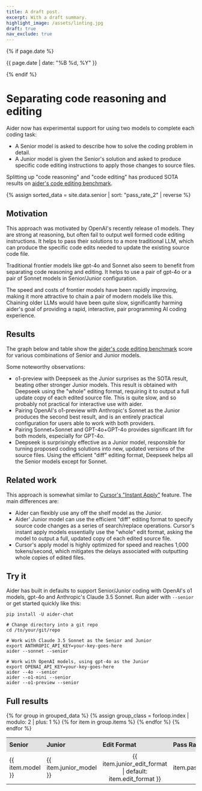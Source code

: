 ```yaml
---
title: A draft post.
excerpt: With a draft summary.
highlight_image: /assets/linting.jpg
draft: true
nav_exclude: true
---
```

{% if page.date %}
<p class="post-date">{{ page.date | date: "%B %d, %Y" }}</p>
{% endif %}

# Separating code reasoning and editing

Aider now has experimental support for using two models to complete each coding task:

- A Senior model is asked to describe how to solve the coding problem in detail.
- A Junior model is given the Senior's solution and asked to produce specific code editing instructions to apply those changes to source files.

Splitting up "code reasoning" and "code editing" has produced SOTA results on
[aider's code editing benchmark](/docs/benchmarks.html#the-benchmark).


<style>
  .shaded td {
    background-color: #f2f2f2;
    border-top: 1px solid #ccc;
  }
  table {
    border-collapse: collapse;
    width: 100%;
  }
  th {
    padding: 8px;
    text-align: left;
    border-bottom: 1px solid #ddd;
  }
  th {
    background-color: #e2e2e2;
  }
</style>

<script src="https://cdn.jsdelivr.net/npm/chart.js"></script>
<script src="https://cdn.jsdelivr.net/npm/chartjs-plugin-annotation@1.0.2"></script>
{% assign sorted_data = site.data.senior | sort: "pass_rate_2" | reverse %}
<canvas id="passRateChart" width="400" height="200"></canvas>
<script>
  document.addEventListener("DOMContentLoaded", function() {
    var ctx = document.getElementById('passRateChart').getContext('2d');
    var labels = [];
    var data = [];
    var colorMapping = {
      "claude-3.5-sonnet": "rgba(75, 192, 192, 0.2)",
      "o1-mini": "rgba(255, 99, 132, 0.2)",
      "gpt-4o": "rgba(54, 162, 235, 0.2)",
      "o1-preview": "rgba(255, 206, 86, 0.2)"
    };
    var borderColorMapping = {
      "claude-3.5-sonnet": "rgba(75, 192, 192, 1)",
      "o1-mini": "rgba(255, 99, 132, 1)",
      "gpt-4o": "rgba(54, 162, 235, 1)",
      "o1-preview": "rgba(255, 206, 86, 1)"
    };
    var backgroundColors = [];
    var borderColors = [];
    {% assign grouped_data = sorted_data | group_by: "model" %}
    {% for group in grouped_data %}
      {% for item in group.items %}
        labels.push("{{ item.junior_model | default: "(No Junior)" }} {{ item.junior_edit_format | default: item.edit_format }}");
        data.push({{ item.pass_rate_2 }});
        backgroundColors.push(colorMapping["{{ item.model }}"]);
        borderColors.push(borderColorMapping["{{ item.model }}"]);
      {% endfor %}
    {% endfor %}
    new Chart(ctx, {
      type: 'bar',
      data: {
        labels: labels,
        datasets: [{
          label: 'Pass Rate',
          data: data,
          backgroundColor: 'rgba(75, 192, 192, 0.2)',
          borderColor: 'rgba(75, 192, 192, 1)',
          borderWidth: 1,
          backgroundColor: backgroundColors,
          borderColor: borderColors
        }]
      },
      options: {
        scales: {
          y: { 
            beginAtZero: true,
            title: {
              display: true,
              text: 'Pass Rate (%)'
            }
          },
          x: {
            title: {
              display: true,
              text: 'Junior model and edit format'
            }
          }
        },
        plugins: {
          annotation: {
            annotations: {
              line1: {
                type: 'line',
                yMin: 79.7,
                yMax: 79.7,
                borderColor: 'rgba(255, 99, 132, 0.8)',
                borderWidth: 2,
                borderDash: [6, 6],
                label: {
                  content: 'Previous SOTA',
                  enabled: true,
                  position: 'end'
                }
              }
            }
          },
          legend: {
            display: true,
            labels: {
              generateLabels: function(chart) {
                var colorMapping = {
                  "o1-preview": "rgba(255, 206, 86, 0.2)",
                  "claude-3.5-sonnet": "rgba(75, 192, 192, 0.2)",
                  "gpt-4o": "rgba(54, 162, 235, 0.2)",
                  "o1-mini": "rgba(255, 99, 132, 0.2)"
                };
                return Object.keys(colorMapping).map(function(key) {
                  return {
                    text: key,
                    fillStyle: colorMapping[key],
                    strokeStyle: colorMapping[key].replace('0.2', '1'),
                    lineWidth: 1
                  };
                });
              }
            }
          }
      }
    }});
  });
</script>

## Motivation

This approach was motivated by OpenAI's recently release o1 models.
They are strong at reasoning, but often fail to output well formed
code editing instructions.
It helps to pass their solutions to a more traditional LLM,
which can produce the specific code edits needed to update
the existing source code file.

Traditional frontier models like gpt-4o and Sonnet also
seem to benefit from separating code reasoning and editing.
It helps to use a pair of gpt-4o
or a pair of Sonnet models
in Senior/Junior configuration.

The speed and costs of frontier models have been rapidly improving,
making it more attractive to chain a pair of modern models like this.
Chaining older LLMs would have been quite slow,
significantly harming aider's goal of providing a rapid, interactive,
pair programming AI coding experience.

## Results

The graph below and table show the
[aider's code editing benchmark](/docs/benchmarks.html#the-benchmark)
score for various combinations of Senior and Junior models.


Some noteworthy observations:

- o1-preview with Deepseek as the Junior surprises as the SOTA result, beating other stronger Junior models. This result is obtained with Deepseek using the "whole" editing format, requiring it to output a full update copy of each edited source file. This is quite slow, and so probably not practical for interactive use with aider.
- Pairing OpenAI's o1-preview with Anthropic's Sonnet as the Junior produces the second best result, and is an entirely practical configuration for users able to work with both providers.
- Pairing Sonnet+Sonnet and GPT-4o+GPT-4o provides significant lift for both models, especially for GPT-4o.
- Deepseek is surprisingly effective as a Junior model, responsible for turning proposed coding solutions into new, updated versions of the source files. Using the efficient "diff" editing format, Deepseek helps all the Senior models except for Sonnet.

## Related work

This approach is somewhat similar to 
[Cursor's "Instant Apply"](https://fireworks.ai/blog/cursor) feature.
The main differences are:

- Aider can flexibly use any off the shelf model as the Junior.
- Aider' Junior model can use the efficient "diff" editing format to specify source code changes as a series of search/replace operations. Cursor's instant apply models essentially use the "whole" edit format, asking the model to output a full, updated copy of each edited source file.
- Cursor's apply model is highly optimized for speed and reaches 1,000 tokens/second, which mitigates the delays associated with outputting whole copies of edited files.

## Try it

Aider has built in defaults to support Senior/Junior coding with
OpenAI's o1 models, gpt-4o and Anthropic's Claude 3.5 Sonnet.
Run aider with `--senior` or get started quickly like this:

```
pip install -U aider-chat

# Change directory into a git repo
cd /to/your/git/repo

# Work with Claude 3.5 Sonnet as the Senior and Junior
export ANTHROPIC_API_KEY=your-key-goes-here
aider --sonnet --senior

# Work with OpenAI models, using gpt-4o as the Junior
export OPENAI_API_KEY=your-key-goes-here
aider --4o --senior
aider --o1-mini --senior
aider --o1-preview --senior
```

## Full results


<table>
  <thead>
    <tr>
      <th>Senior</th>
      <th>Junior</th>
      <th>Edit Format</th>
      <th>Pass Rate</th>
    </tr>
  </thead>
  <tbody>
    {% for group in grouped_data %}
      {% assign group_class = forloop.index | modulo: 2 | plus: 1 %}
      {% for item in group.items %}
        <tr class="{% if group_class == 1 %}shaded{% endif %}">
          <td>{{ item.model }}</td>
          <td>{{ item.junior_model }}</td>
          <td style="text-align: center;">{{ item.junior_edit_format | default: item.edit_format }}</td>
          <td style="text-align: right;">{{ item.pass_rate_2 }}%</td>
          <!-- <td style="text-align: right;">${{ item.total_cost | round: 2 }}</td> -->
        </tr>
      {% endfor %}
    {% endfor %}
  </tbody>
</table>



